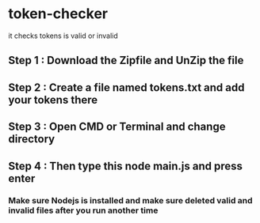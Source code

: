 # token-checker
it checks tokens is valid or invalid

## Step 1 : Download the Zipfile and UnZip the file
## Step 2 : Create a file named tokens.txt and add your tokens there
## Step 3 : Open CMD or Terminal and change directory
## Step 4 : Then type this node main.js and press enter


### Make sure Nodejs is installed and make sure deleted valid and invalid files after you run another time
